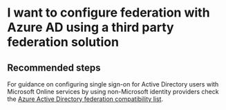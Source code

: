 <properties
	pageTitle="I want to configure federation with Azure AD using a third party federation solution"
	description="A user wants to use a 3rd party Idp with Azure AD"
	service="microsoft.aad"
	resource="Microsoft_AAD_IAM"
	authors="billmath"
	displayOrder="4"
	selfHelpType="generic"
	supportTopicIds="32570970"
	resourceTags=""
	productPesIds="14785"
	cloudEnvironments="public"
	articleId="0c389b68-1f54-4782-93be-ddfd0626eed4"
/>

# I want to configure federation with Azure AD using a third party federation solution

## **Recommended steps**
For guidance on configuring single sign-on for Active Directory users with Microsoft Online services by using non-Microsoft identity providers check the [Azure Active Directory federation compatibility list](https://docs.microsoft.com/azure/active-directory/connect/active-directory-aadconnect-federation-compatibility#azure-active-directory).
